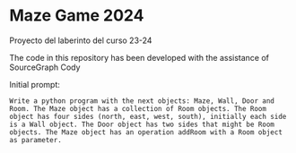 # Maze Game 2024
Proyecto del laberinto del curso 23-24

The code in this repository has been developed with the assistance of SourceGraph Cody

Initial prompt:
```
Write a python program with the next objects: Maze, Wall, Door and Room. The Maze object has a collection of Room objects. The Room object has four sides (north, east, west, south), initially each side is a Wall object. The Door object has two sides that might be Room objects. The Maze object has an operation addRoom with a Room object as parameter.
```